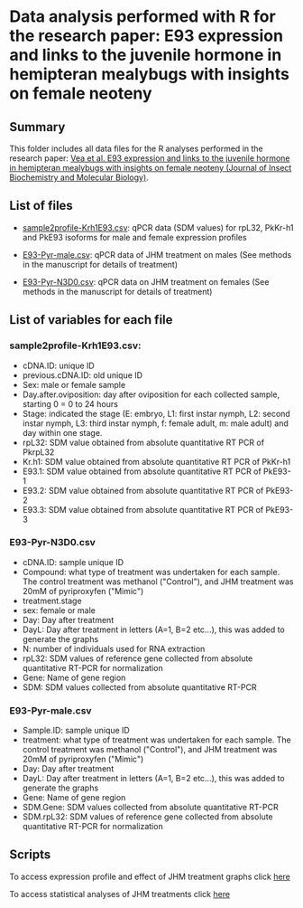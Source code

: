 # Data analysis performed with R for the research paper: E93 expression and links to the juvenile hormone in hemipteran mealybugs with insights on female neoteny


## Summary
This folder includes all data files for the R analyses performed in the research paper: [Vea et al. E93 expression and links to the juvenile hormone in hemipteran mealybugs with insights on female neoteny (Journal of Insect Biochemistry and Molecular Biology)](https://www.sciencedirect.com/science/article/abs/pii/S0965174818301152#preview-section-abstract).
 

## List of files

- [sample2profile-Krh1E93.csv](GITHUBLINK): qPCR data (SDM values) for rpL32, PkKr-h1 and PkE93 isoforms for male and female expression profiles

- [E93-Pyr-male.csv](GITHUBLINK): qPCR data of JHM treatment on males (See methods in the manuscript for details of treatment)

- [E93-Pyr-N3D0.csv](GITHUBLINK): qPCR data on JHM treatment on females (See methods in the manuscript for details of treatment)


## List of variables for each file
### sample2profile-Krh1E93.csv:
- cDNA.ID: unique ID
- previous.cDNA.ID: old unique ID
- Sex: male or female sample                   
- Day.after.oviposition: day after oviposition for each collected sample, starting 0 = 0 to 24 hours
- Stage: indicated the stage (E: embryo, L1: first instar nymph, L2: second instar nymph, L3: third instar nymph, f: female adult, m: male adult) and day within one stage.
- rpL32: SDM value obtained from absolute quantitative RT PCR of PkrpL32
- Kr.h1: SDM value obtained from absolute quantitative RT PCR of PkKr-h1
- E93.1: SDM value obtained from absolute quantitative RT PCR of PkE93-1
- E93.2: SDM value obtained from absolute quantitative RT PCR of PkE93-2
- E93.3: SDM value obtained from absolute quantitative RT PCR of PkE93-3

### E93-Pyr-N3D0.csv
- cDNA.ID: sample unique ID
- Compound: what type of treatment was undertaken for each sample. The control treatment was methanol ("Control"), and JHM treatment was 20mM of pyriproxyfen ("Mimic")      
- treatment.stage
- sex: female or male        
- Day: Day after treatment
- DayL: Day after treatment in letters (A=1, B=2 etc...), this was added to generate the graphs         
- N: number of individuals used for RNA extraction
- rpL32: SDM values of reference gene collected from absolute quantitative RT-PCR for normalization         
- Gene: Name of gene region
- SDM: SDM values collected from absolute quantitative RT-PCR	

### E93-Pyr-male.csv
- Sample.ID: sample unique ID
- treatment: what type of treatment was undertaken for each sample. The control treatment was methanol ("Control"), and JHM treatment was 20mM of pyriproxyfen ("Mimic")
- Day: Day after treatment
- DayL: Day after treatment in letters (A=1, B=2 etc...), this was added to generate the graphs 
- Gene: Name of gene region
- SDM.Gene: SDM values collected from absolute quantitative RT-PCR	
- SDM.rpL32: SDM values of reference gene collected from absolute quantitative RT-PCR for normalization 

## Scripts
To access expression profile and effect of JHM treatment graphs click [here](https://github.com/zourloubidou/E93mealybug/blob/master/RscriptE93.md)

To access statistical analyses of JHM treatments click [here](https://github.com/zourloubidou/E93mealybug/blob/master/E93_stats.md)
